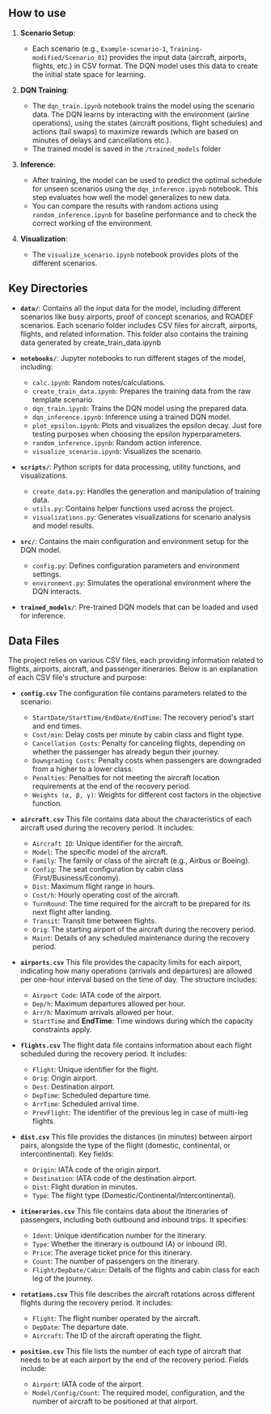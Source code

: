 ## How to use

1. **Scenario Setup**: 
    - Each scenario (e.g., `Example-scenario-1`, `Training-modified/Scenario_01`) provides the input data (aircraft, airports, flights, etc.) in CSV format. The DQN model uses this data to create the initial state space for learning.
  
2. **DQN Training**:
   - The `dqn_train.ipynb` notebook trains the model using the scenario data. The DQN learns by interacting with the environment (airline operations), using the states (aircraft positions, flight schedules) and actions (tail swaps) to maximize rewards (which are based on minutes of delays and cancellations etc.).
   - The trained model is saved in the `/trained_models` folder
   
3. **Inference**:
   - After training, the model can be used to predict the optimal schedule for unseen scenarios using the `dqn_inference.ipynb` notebook. This step evaluates how well the model generalizes to new data.
   - You can compare the results with random actions using `random_inference.ipynb` for baseline performance and to check the correct working of the environment.

4. **Visualization**:
   - The `visualize_scenario.ipynb` notebook provides plots of the different scenarios.


## Key Directories

- **`data/`**: Contains all the input data for the model, including different scenarios like busy airports, proof of concept scenarios, and ROADEF scenarios. Each scenario folder includes CSV files for aircraft, airports, flights, and related information. This folder also contains the training data generated by create_train_data.ipynb
  
- **`notebooks/`**: Jupyter notebooks to run different stages of the model, including:
  - `calc.ipynb`: Random notes/calculations.
  - `create_train_data.ipynb`: Prepares the training data from the raw template scenario.
  - `dqn_train.ipynb`: Trains the DQN model using the prepared data.
  - `dqn_inference.ipynb`: Inference using a trained DQN model.
  - `plot_epsilon.ipynb`: Plots and visualizes the epsilon decay. Just fore testing purposes when choosing the epsilon hyperparameters.
  - `random_inference.ipynb`: Random action inference.
  - `visualize_scenario.ipynb`: Visualizes the scenario.

- **`scripts/`**: Python scripts for data processing, utility functions, and visualizations.
  - `create_data.py`: Handles the generation and manipulation of training data.
  - `utils.py`: Contains helper functions used across the project.
  - `visualizations.py`: Generates visualizations for scenario analysis and model results.

- **`src/`**: Contains the main configuration and environment setup for the DQN model.
  - `config.py`: Defines configuration parameters and environment settings.
  - `environment.py`: Simulates the operational environment where the DQN interacts.

- **`trained_models/`**: Pre-trained DQN models that can be loaded and used for inference.


## Data Files

The project relies on various CSV files, each providing information related to flights, airports, aircraft, and passenger itineraries. Below is an explanation of each CSV file's structure and purpose:

- **`config.csv`**
The configuration file contains parameters related to the scenario:
  - `StartDate/StartTime/EndDate/EndTime`: The recovery period's start and end times.
  - `Cost/min`: Delay costs per minute by cabin class and flight type.
  - `Cancellation Costs`: Penalty for canceling flights, depending on whether the passenger has already begun their journey.
  - `Downgrading Costs`: Penalty costs when passengers are downgraded from a higher to a lower class.
  - `Penalties`: Penalties for not meeting the aircraft location requirements at the end of the recovery period.
  - `Weights (α, β, γ)`: Weights for different cost factors in the objective function.

- **`aircraft.csv`**
This file contains data about the characteristics of each aircraft used during the recovery period. It includes:
  - `Aircraft ID`: Unique identifier for the aircraft.
  - `Model`: The specific model of the aircraft.
  - `Family`: The family or class of the aircraft (e.g., Airbus or Boeing).
  - `Config`: The seat configuration by cabin class (First/Business/Economy).
  - `Dist`: Maximum flight range in hours.
  - `Cost/h`: Hourly operating cost of the aircraft.
  - `TurnRound`: The time required for the aircraft to be prepared for its next flight after landing.
  - `Transit`: Transit time between flights.
  - `Orig`: The starting airport of the aircraft during the recovery period.
  - `Maint`: Details of any scheduled maintenance during the recovery period.

- **`airports.csv`**
This file provides the capacity limits for each airport, indicating how many operations (arrivals and departures) are allowed per one-hour interval based on the time of day. The structure includes:
  - `Airport Code`: IATA code of the airport.
  - `Dep/h`: Maximum departures allowed per hour.
  - `Arr/h`: Maximum arrivals allowed per hour.
  - `StartTime` and **EndTime**: Time windows during which the capacity constraints apply.

- **`flights.csv`**
The flight data file contains information about each flight scheduled during the recovery period. It includes:
  - `Flight`: Unique identifier for the flight.
  - `Orig`: Origin airport.
  - `Dest`: Destination airport.
  - `DepTime`: Scheduled departure time.
  - `ArrTime`: Scheduled arrival time.
  - `PrevFlight`: The identifier of the previous leg in case of multi-leg flights.

- **`dist.csv`**
This file provides the distances (in minutes) between airport pairs, alongside the type of the flight (domestic, continental, or intercontinental). Key fields:
  - `Origin`: IATA code of the origin airport.
  - `Destination`: IATA code of the destination airport.
  - `Dist`: Flight duration in minutes.
  - `Type`: The flight type (Domestic/Continental/Intercontinental).

- **`itineraries.csv`**
This file contains data about the itineraries of passengers, including both outbound and inbound trips. It specifies:
  - `Ident`: Unique identification number for the itinerary.
  - `Type`: Whether the itinerary is outbound (A) or inbound (R).
  - `Price`: The average ticket price for this itinerary.
  - `Count`: The number of passengers on the itinerary.
  - `Flight/DepDate/Cabin`: Details of the flights and cabin class for each leg of the journey.

- **`rotations.csv`**
This file describes the aircraft rotations across different flights during the recovery period. It includes:
  - `Flight`: The flight number operated by the aircraft.
  - `DepDate`: The departure date.
  - `Aircraft`: The ID of the aircraft operating the flight.

- **`position.csv`**
This file lists the number of each type of aircraft that needs to be at each airport by the end of the recovery period. Fields include:
  - `Airport`: IATA code of the airport.
  - `Model/Config/Count`: The required model, configuration, and the number of aircraft to be positioned at that airport.


